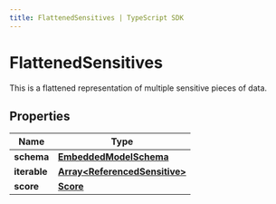 ```yaml
---
title: FlattenedSensitives | TypeScript SDK
---
```



# FlattenedSensitives

This is a flattened representation of multiple sensitive pieces of data.

## Properties

Name | Type
------------ | -------------
**schema** | [**EmbeddedModelSchema**](EmbeddedModelSchema)
**iterable** | [**Array&lt;ReferencedSensitive&gt;**](ReferencedSensitive)
**score** | [**Score**](Score)


